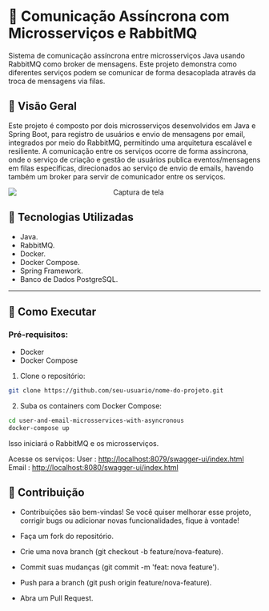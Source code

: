 # 🚀 Comunicação Assíncrona com Microsserviços e RabbitMQ

Sistema de comunicação assíncrona entre microsserviços Java usando RabbitMQ como broker de mensagens. Este projeto demonstra como diferentes serviços podem se comunicar de forma desacoplada através da troca de mensagens via filas.

## 📌 Visão Geral

Este projeto é composto por dois microsserviços desenvolvidos em Java e Spring Boot, para registro de usuários e envio de mensagens por email, integrados por meio do RabbitMQ, permitindo uma arquitetura escalável e resiliente.
A comunicação entre os serviços ocorre de forma assíncrona, onde o serviço de criação e gestão de usuários publica eventos/mensagens em filas específicas, direcionados ao serviço de envio de emails, havendo também um broker para servir de comunicador entre os serviços.

<div style="text-align: center;">
  <img 
    src="https://github.com/user-attachments/assets/b08004cf-7ec9-4f0c-88c6-b57aa4dd7993" 
    alt="Captura de tela" 
    style="max-width: 100%; height: auto; display: block; margin: 0 auto;"
  >
</div>

## 🔧 Tecnologias Utilizadas
- Java.
- RabbitMQ.
- Docker.
- Docker Compose.
- Spring Framework.
- Banco de Dados PostgreSQL.
  
<hr/>

## 🚀 Como Executar

### Pré-requisitos:
- Docker
- Docker Compose

1. Clone o repositório:

```bash
git clone https://github.com/seu-usuario/nome-do-projeto.git 
```

2. Suba os containers com Docker Compose:

```bash
cd user-and-email-microsservices-with-asyncronous
docker-compose up
```
Isso iniciará o RabbitMQ e os microsserviços. 

Acesse os serviços:
User : [http://localhost:8079/swagger-ui/index.html](http://localhost:8079/swagger-ui/index.html)
Email : [http://localhost:8080/swagger-ui/index.html](http://localhost:8080/swagger-ui/index.html)

## 🤝 Contribuição
- Contribuições são bem-vindas! Se você quiser melhorar esse projeto, corrigir bugs ou adicionar novas funcionalidades, fique à vontade!

- Faça um fork do repositório.
- Crie uma nova branch (git checkout -b feature/nova-feature).
- Commit suas mudanças (git commit -m 'feat: nova feature').
- Push para a branch (git push origin feature/nova-feature).
- Abra um Pull Request.
